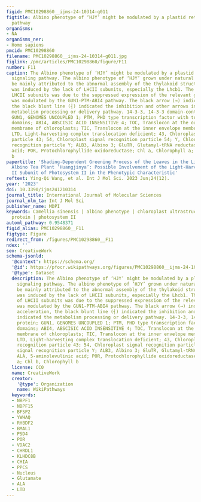 ```yaml
---
figid: PMC10298860__ijms-24-10314-g011
figtitle: Albino phenotype of ‘HJY’ might be modulated by a plastid retrograde signaling
  pathway
organisms:
- NA
organisms_ner:
- Homo sapiens
pmcid: PMC10298860
filename: PMC10298860__ijms-24-10314-g011.jpg
figlink: /pmc/articles/PMC10298860/figure/F11
number: F11
caption: The Albino phenotype of ‘HJY’ might be modulated by a plastid retrograde
  signaling pathway. The albino phenotype of ‘HJY’ grown under natural light might
  be mainly attributed to the abnormal assembly of the thylakoid structure, which
  was induced by the lack of LHCII subunits, especially the Lhcb1. The low level of
  LHCII subunits was due to the suppressed expression of the relevant genes which
  was modulated by the GUN1-PTM-ABI4 pathway. The black arrow (→) indicated the acceleration,
  the black blunt line (┤) indicated the inhibition and other arrows indicated the
  metabolism processing or delivery pathway. 14-3-3, 14-3-3 domain-containing protein;
  GUN1, GENOMES UNCOUPLED 1; PTM, PHD type transcription factor with transmembrane
  domains; ABI4, ABSCISIC ACID INSENSITIVE 4; TOC, Translocon at the outer envelope
  membrane of chloroplasts; TIC, Translocon at the inner envelope membrane of chloroplasts;
  LTD, Light-harvesting complex translocation deficient; 43, Chloroplast signal recognition
  particle 43; 54, Chloroplast signal recognition particle 54; Y, Chloroplast signal
  recognition particle Y; ALB3, Albino 3; GluTR, Glutamyl-tRNA reductase; ALA, 5-aminolevulinic
  acid; POR, Protochlorophyllide oxidoreductase; Chl a, Chlorophyll a; Chl b, Chlorophyll
  b
papertitle: 'Shading-Dependent Greening Process of the Leaves in the Light-Sensitive
  Albino Tea Plant ‘Huangjinya’: Possible Involvement of the Light-Harvesting Complex
  II Subunit of Photosystem II in the Phenotypic Characteristic'
reftext: Ying-Qi Wang, et al. Int J Mol Sci. 2023 Jun;24(12).
year: '2023'
doi: 10.3390/ijms241210314
journal_title: International Journal of Molecular Sciences
journal_nlm_ta: Int J Mol Sci
publisher_name: MDPI
keywords: Camellia sinensis | albino phenotype | chloroplast ultrastructure | chlorophyll-binding
  protein | photosystem II
automl_pathway: 0.9548371
figid_alias: PMC10298860__F11
figtype: Figure
redirect_from: /figures/PMC10298860__F11
ndex: ''
seo: CreativeWork
schema-jsonld:
  '@context': https://schema.org/
  '@id': https://pfocr.wikipathways.org/figures/PMC10298860__ijms-24-10314-g011.html
  '@type': Dataset
  description: The Albino phenotype of ‘HJY’ might be modulated by a plastid retrograde
    signaling pathway. The albino phenotype of ‘HJY’ grown under natural light might
    be mainly attributed to the abnormal assembly of the thylakoid structure, which
    was induced by the lack of LHCII subunits, especially the Lhcb1. The low level
    of LHCII subunits was due to the suppressed expression of the relevant genes which
    was modulated by the GUN1-PTM-ABI4 pathway. The black arrow (→) indicated the
    acceleration, the black blunt line (┤) indicated the inhibition and other arrows
    indicated the metabolism processing or delivery pathway. 14-3-3, 14-3-3 domain-containing
    protein; GUN1, GENOMES UNCOUPLED 1; PTM, PHD type transcription factor with transmembrane
    domains; ABI4, ABSCISIC ACID INSENSITIVE 4; TOC, Translocon at the outer envelope
    membrane of chloroplasts; TIC, Translocon at the inner envelope membrane of chloroplasts;
    LTD, Light-harvesting complex translocation deficient; 43, Chloroplast signal
    recognition particle 43; 54, Chloroplast signal recognition particle 54; Y, Chloroplast
    signal recognition particle Y; ALB3, Albino 3; GluTR, Glutamyl-tRNA reductase;
    ALA, 5-aminolevulinic acid; POR, Protochlorophyllide oxidoreductase; Chl a, Chlorophyll
    a; Chl b, Chlorophyll b
  license: CC0
  name: CreativeWork
  creator:
    '@type': Organization
    name: WikiPathways
  keywords:
  - NBPF1
  - NBPF15
  - BFSP2
  - YWHAQ
  - RHBDF2
  - BMAL1
  - PSD4
  - POR
  - VDAC2
  - CHRDL1
  - KLHDC8B
  - CHIA
  - PPCS
  - Nucleus
  - Glutamate
  - ALA
  - LTD
---
```

